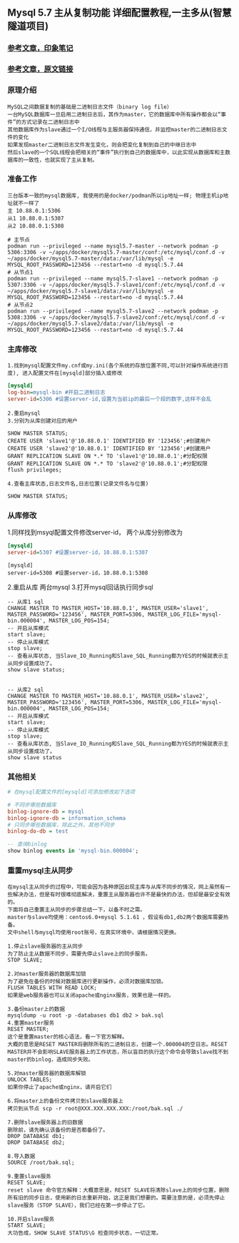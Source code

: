 ## Mysql 5.7 主从复制功能 详细配置教程,一主多从(智慧隧道项目)

### [参考文章，印象笔记](https://app.yinxiang.com/shard/s71/nl/16932163/5dedf204-769b-4d9d-87a5-1b2c1be5202b?title=Mysql%205.7%20%E4%B8%BB%E4%BB%8E%E5%A4%8D%E5%88%B6%E5%8A%9F%E8%83%BD%20%E8%AF%A6%E7%BB%86%E9%85%8D%E7%BD%AE%E6%95%99%E7%A8%8B_mysql5.7%E4%B8%BB%E4%BB%8E%E5%A4%8D%E5%88%B6%E8%AF%A6%E7%BB%86%E6%AD%A5%E9%AA%A4-CSDN%E5%8D%9A%E5%AE%A2)
### [参考文章，原文链接](https://blog.csdn.net/weixin_40461281/article/details/90711714)

### 原理介绍
    MySQL之间数据复制的基础是二进制日志文件（binary log file）
    一台MySQL数据库一旦启用二进制日志后，其作为master，它的数据库中所有操作都会以“事件”的方式记录在二进制日志中
    其他数据库作为slave通过一个I/O线程与主服务器保持通信，并监控master的二进制日志文件的变化
    如果发现master二进制日志文件发生变化，则会把变化复制到自己的中继日志中
    然后slave的一个SQL线程会把相关的“事件”执行到自己的数据库中，以此实现从数据库和主数据库的一致性，也就实现了主从复制。
### 准备工作
    三台版本一致的mysql数据库, 我使用的是docker/podman所以ip地址一样; 物理主机ip地址就不一样了
    主 10.88.0.1:5306
    从1 10.88.0.1:5307
    从2 10.88.0.1:5308
```shell
# 主节点
podman run --privileged --name mysql5.7-master --network podman -p 5306:3306 -v ~/apps/docker/mysql5.7-master/conf:/etc/mysql/conf.d -v ~/apps/docker/mysql5.7-master/data:/var/lib/mysql -e MYSQL_ROOT_PASSWORD=123456 --restart=no -d mysql:5.7.44
# 从节点1
podman run --privileged --name mysql5.7-slave1 --network podman -p 5307:3306 -v ~/apps/docker/mysql5.7-slave1/conf:/etc/mysql/conf.d -v ~/apps/docker/mysql5.7-slave1/data:/var/lib/mysql -e MYSQL_ROOT_PASSWORD=123456 --restart=no -d mysql:5.7.44
# 从节点2
podman run --privileged --name mysql5.7-slave2 --network podman -p 5308:3306 -v ~/apps/docker/mysql5.7-slave2/conf:/etc/mysql/conf.d -v ~/apps/docker/mysql5.7-slave2/data:/var/lib/mysql -e MYSQL_ROOT_PASSWORD=123456 --restart=no -d mysql:5.7.44
```
### 主库修改
    1.找到mysql配置文件my.cnf或my.ini(各个系统的存放位置不同,可以针对操作系统进行百度), 进入配置文件在[mysqld]部分插入或修改
```ini
[mysqld]
log-bin=mysql-bin #开启二进制日志
server-id=5306 #设置server-id,设置为当前ip的最后一个段的数字,这样不会乱
```
    2.重启mysql
    3.分别为从库创建对应的用户
```mysql
SHOW MASTER STATUS;
CREATE USER 'slave1'@'10.88.0.1' IDENTIFIED BY '123456';#创建用户
CREATE USER 'slave2'@'10.88.0.1' IDENTIFIED BY '123456';#创建用户
GRANT REPLICATION SLAVE ON *.* TO 'slave1'@'10.88.0.1';#分配权限
GRANT REPLICATION SLAVE ON *.* TO 'slave2'@'10.88.0.1';#分配权限
flush privileges;
```
    4.查看主库状态,日志文件名,日志位置(记录文件名与位置)
```mysql
SHOW MASTER STATUS;
```
### 从库修改
1.同样找到msyql配置文件修改server-id， 两个从库分别修改为
```ini
[mysqld]
server-id=5307 #设置server-id，10.88.0.1:5307
```
```
[mysqld]
server-id=5308 #设置server-id，10.88.0.1:5308
```
2.重启从库 两台mysql
3.打开mysql回话执行同步sql
```mysql
-- 从库1 sql
CHANGE MASTER TO MASTER_HOST='10.88.0.1', MASTER_USER='slave1', MASTER_PASSWORD='123456', MASTER_PORT=5306, MASTER_LOG_FILE='mysql-bin.000004', MASTER_LOG_POS=154;
-- 开启从库模式
start slave;
-- 停止从库模式
stop slave;    
-- 查看从库状态, 当Slave_IO_Running和Slave_SQL_Running都为YES的时候就表示主从同步设置成功了。
show slave status;

    
-- 从库2 sql
CHANGE MASTER TO MASTER_HOST='10.88.0.1', MASTER_USER='slave2', MASTER_PASSWORD='123456', MASTER_PORT=5306, MASTER_LOG_FILE='mysql-bin.000004', MASTER_LOG_POS=154;
-- 开启从库模式
start slave;
-- 停止从库模式
stop slave;    
-- 查看从库状态, 当Slave_IO_Running和Slave_SQL_Running都为YES的时候就表示主从同步设置成功了。
show slave status
```

### 其他相关 
```ini
# 在mysql配置文件的[mysqld]可添加修改如下选项

# 不同步哪些数据库  
binlog-ignore-db = mysql  
binlog-ignore-db = information_schema   
# 只同步哪些数据库，除此之外，其他不同步  
binlog-do-db = test
```

```sql
-- 查询binlog
show binlog events in 'mysql-bin.000004';
```

### 重置mysql主从同步

    在mysql主从同步的过程中，可能会因为各种原因出现主库与从库不同步的情况，网上虽然有一些解决办法，但是有时很难彻底解决，重置主从服务器也许不是最快的办法，但却是最安全有效的。
    下面将自己重置主从同步的步骤总结一下，以备不时之需。
    master与slave均使用：centos6.0+mysql 5.1.61 ，假设有db1,db2两个数据库需要热备。
    文中shell与mysql均使用root账号，在真实环境中，请根据情况更换。

    1.停止slave服务器的主从同步
    为了防止主从数据不同步，需要先停止slave上的同步服务。
    STOP SLAVE;

    2.对master服务器的数据库加锁
    为了避免在备份的时候对数据库进行更新操作，必须对数据库加锁。
    FLUSH TABLES WITH READ LOCK;
    如果是web服务器也可以关闭apache或nginx服务，效果也是一样的。

    3.备份master上的数据
    mysqldump -u root -p -databases db1 db2 > bak.sql
    4.重置master服务
    RESET MASTER;
    这个是重置master的核心语法，看一下官方解释。
    大概的意思是RESET MASTER将删除所有的二进制日志，创建一个.000004的空日志。RESET MASTER并不会影响SLAVE服务器上的工作状态，所以盲目的执行这个命令会导致slave找不到master的binlog，造成同步失败。

    5.对master服务器的数据库解锁
    UNLOCK TABLES;
    如果你停止了apache或nginx，请开启它们

    6.将master上的备份文件拷贝到slave服务器上
    拷贝到从节点 scp -r root@XXX.XXX.XXX.XXX:/root/bak.sql ./

    7.删除slave服务器上的旧数据
    删除前，请先确认该备份的是否都备份了。
    DROP DATABASE db1;
    DROP DATABASE db2;

    8.导入数据
    SOURCE /root/bak.sql;

    9.重置slave服务
    RESET SLAVE;
    reset slave 命令官方解释：大概意思是，RESET SLAVE将清除slave上的同步位置，删除所有旧的同步日志，使用新的日志重新开始，这正是我们想要的。需要注意的是，必须先停止slave服务（STOP SLAVE），我们已经在第一步停止了它。
 
    10.开启slave服务
    START SLAVE;
    大功告成，SHOW SLAVE STATUS\G 检查同步状态，一切正常。
